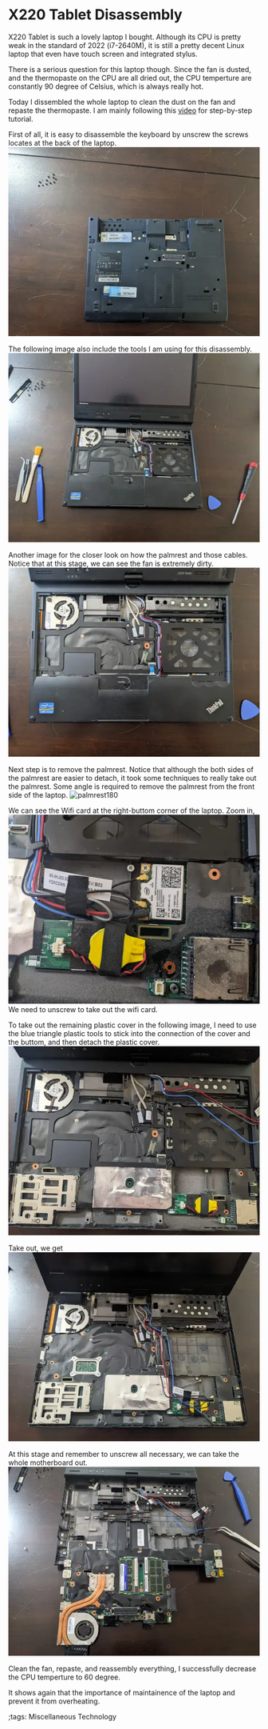 # X220 Tablet Disassembly

X220 Tablet is such a lovely laptop I bought.
Although its CPU is pretty weak in the standard of 2022 (i7-2640M), it is still a pretty decent Linux laptop that even have touch screen and integrated stylus.

There is a serious question for this laptop though.
Since the fan is dusted, and the thermopaste on the CPU are all dried out, the CPU temperture are constantly 90 degree of Celsius, which is always really hot.

Today I dissembled the whole laptop to clean the dust on the fan and repaste the thermopaste.
I am mainly following this [video](https://www.youtube.com/watch?v=ZsNcVV4jMPw) for step-by-step tutorial.

First of all, it is easy to disassemble the keyboard by unscrew the screws locates at the back of the laptop.
![screwout](pix/X220TDiassembly/screwout.webp)

The following image also include the tools I am using for this disassembly.
![keyboardout](pix/X220TDiassembly/keyboardout.webp)

Another image for the closer look on how the palmrest and those cables.
Notice that at this stage, we can see the fan is extremely dirty.
![keyboardout2](pix/X220TDiassembly/keyboardout2.webp)

Next step is to remove the palmrest.
Notice that although the both sides of the palmrest are easier to detach, it took some techniques to really take out the palmrest.
Some angle is required to remove the palmrest from the front side of the laptop.
![palmrest180](pix/X220TDiassembly/palmrest180.webp)

We can see the Wifi card at the right-buttom corner of the laptop.
Zoom in,
![wificard](pix/X220TDiassembly/wificard.webp)
We need to unscrew to take out the wifi card.

To take out the remaining plastic cover in the following image, I need to use the blue triangle plastic tools to stick into the connection of the cover and the buttom, and then detach the plastic cover.
![frontcover](pix/X220TDiassembly/frontcover.webp)

Take out, we get
![frontcoverout](pix/X220TDiassembly/frontcoverout.webp)

At this stage and remember to unscrew all necessary, we can take the whole motherboard out.
![mboardout](pix/X220TDiassembly/mboardout.webp)

Clean the fan, repaste, and reassembly everything, I successfully decrease the CPU temperture to 60 degree.

It shows again that the importance of maintainence of the laptop and prevent it from overheating.

;tags: Miscellaneous Technology
